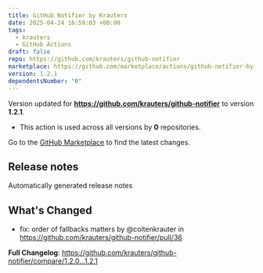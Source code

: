```yaml
---
title: GitHub Notifier by Krauters
date: 2025-04-24 16:59:03 +00:00
tags:
  - krauters
  - GitHub Actions
draft: false
repo: https://github.com/krauters/github-notifier
marketplace: https://github.com/marketplace/actions/github-notifier-by-krauters
version: 1.2.1
dependentsNumber: "0"
---
```



Version updated for **https://github.com/krauters/github-notifier** to version **1.2.1**.
- This action is used across all versions by **0** repositories.

Go to the [GitHub Marketplace](https://github.com/marketplace/actions/github-notifier-by-krauters) to find the latest changes.

## Release notes

Automatically generated release notes

## What's Changed
* fix: order of fallbacks matters by @coltenkrauter in https://github.com/krauters/github-notifier/pull/36


**Full Changelog**: https://github.com/krauters/github-notifier/compare/1.2.0...1.2.1
